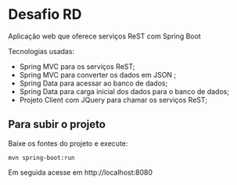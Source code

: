 # Desafio RD

Aplicação web que oferece serviços ReST com Spring Boot

Tecnologias usadas:

* Spring MVC para os serviços ReST; 
* Spring MVC para converter os dados em JSON ;
* Spring Data para acessar ao banco de dados;
* Spring Data para carga inicial dos dados para o banco de dados;
* Projeto Client com JQuery para chamar os serviços ReST;

## Para subir o projeto

Baixe os fontes do projeto e execute:

```
mvn spring-boot:run
```
Em seguida acesse em http://localhost:8080

